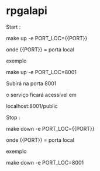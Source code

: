 # rpgalapi

Start :

make up -e PORT_LOC={{PORT}}

onde {{PORT}} = porta local

exemplo

make up -e PORT_LOC=8001

Subirá na porta 8001 

o serviço ficará acessível em 

localhost:8001/public

Stop :

make down -e PORT_LOC={{PORT}}

onde {{PORT}} = porta local

exemplo

make down -e PORT_LOC=8001
